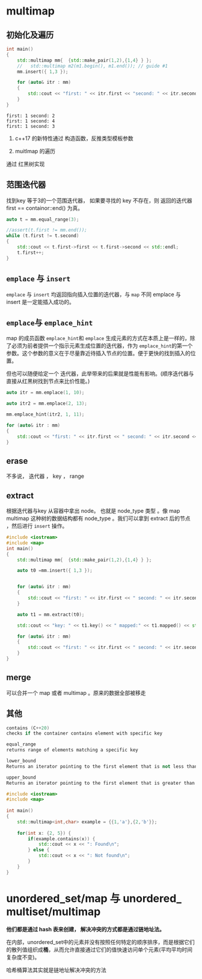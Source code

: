 

# multimap

## 初始化及遍历

```c++
int main()
{
	std::multimap mm{  {std::make_pair(1,2),{1,4} } };
	//   std::multimap m2(m1.begin(), m1.end()); // guide #1
	mm.insert({ 1,3 });

	for (auto& itr : mm)
	{
		std::cout << "first: " << itr.first << "second: " << itr.second << std::endl;
	}
}
```

```
first: 1 second: 2
first: 1 second: 4
first: 1 second: 3
```

1. c++17 的新特性通过 构造函数，反推类型模板参数

2. muitlmap 的遍历



通过 红黑树实现

## 范围迭代器

找到key 等于3的一个范围迭代器， 如果要寻找的 key 不存在，则 返回的迭代器 first == containor::end() 为真。

```c++
auto t = mm.equal_range(3);

//assert(t.first != mm.end());
while (t.first != t.second)
{
    std::cout << t.first->first << t.first->second << std::endl;
    t.first++;
}
```



## `emplace` 与 `insert`

`emplace` 与 `insert` 均返回指向插入位置的迭代器，与 `map` 不同 emplace 与 insert 是一定能插入成功的。

## `emplace`与 `emplace_hint`



map 的成员函数 `emplace_hint`和 `emplace` 生成元素的方式在本质上是一样的，除了必须为前者提供一个指示元素生成位置的迭代器，作为 `emplace_hint`的第一个参数。这个参数的意义在于尽量靠近待插入节点的位置。便于更快的找到插入的位置。

但也可以随便给定一个 迭代器，此举带来的后果就是性能有影响。(顺序迭代器与直接从红黑树找到节点来比价性能。)

```c++
auto itr = mm.emplace(1, 10);

auto itr2 = mm.emplace(2, 13);

mm.emplace_hint(itr2, 1, 11);

for (auto& itr : mm)
{
    std::cout << "first: " << itr.first << " second: " << itr.second << std::endl;
}
```

## erase

不多说， 迭代器 ， key ， range



## extract

根据迭代器与key 从容器中拿出 node。 也就是 node_type 类型 。像 map  multimap 这种树的数据结构都有 node_type 。我们可以拿到 extract 后的节点 ，然后进行 `insert` 操作。 



```c++
#include <iostream>
#include <map>
int main()
{
	std::multimap mm{  {std::make_pair(1,2),{1,4} } };

	auto t0 =mm.insert({ 1,3 });


	for (auto& itr : mm)
	{
		std::cout << "first: " << itr.first << " second: " << itr.second << std::endl;
	}

	auto t1 = mm.extract(t0);

	std::cout << "key: " << t1.key() << " mapped:" << t1.mapped() << std::endl;

	for (auto& itr : mm)
	{
		std::cout << "first: " << itr.first << " second: " << itr.second << std::endl;
	}
}
```

## merge

可以合并一个 map 或者 multimap 。原来的数据全部被移走

## 其他



```c++
contains (C++20)
checks if the container contains element with specific key

equal_range
returns range of elements matching a specific key

lower_bound
Returns an iterator pointing to the first element that is not less than (i.e. greater or equal to) key.

upper_bound 
Returns an iterator pointing to the first element that is greater than key.
```

```c++
#include <iostream>
#include <map>
 
int main()
{
    std::multimap<int,char> example = {{1,'a'},{2,'b'}};
 
    for(int x: {2, 5}) {
        if(example.contains(x)) {
            std::cout << x << ": Found\n";
        } else {
            std::cout << x << ": Not found\n";
        }
    }
}
```



# unordered_set/map 与 unordered_ multiset/multimap

**他们都是通过 hash 表来创建， 解决冲突的方式都是通过链地址法。**

在内部，unordered_set中的元素并没有按照任何特定的顺序排序，而是根据它们的散列值组织成**桶**，从而允许直接通过它们的值快速访问单个元素(平均平均时间复杂度不变)。

哈希桶算法其实就是链地址解决冲突的方法



